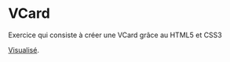 # VCard

Exercice qui consiste à créer une VCard grâce au HTML5 et CSS3

[Visualisé](https://maxco41.github.io/VCard/).
